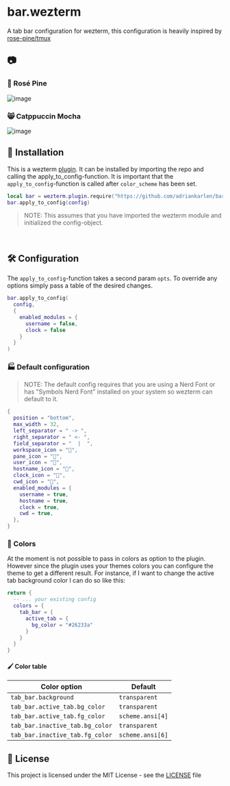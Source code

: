 # bar.wezterm

A tab bar configuration for wezterm, this configuration is heavily inspired by [rose-pine/tmux](https://github.com/rose-pine/tmux)

## 📷

### 🌷 Rosé Pine

![image](https://raw.githubusercontent.com/adriankarlen/bar.wezterm/main/misc/rose-pine.png)

### 😸 Catppuccin Mocha

![image](https://raw.githubusercontent.com/adriankarlen/bar.wezterm/main/misc/catppuccin-mocha.png)
&nbsp;

## 🚀 Installation

This is a wezterm [plugin](https://github.com/wez/wezterm/commit/e4ae8a844d8feaa43e1de34c5cc8b4f07ce525dd). It can be installed by importing the repo and calling the apply_to_config-function. It is important that the `apply_to_config`-function is called after `color_scheme` has been set.

```lua
local bar = wezterm.plugin.require("https://github.com/adriankarlen/bar.wezterm")
bar.apply_to_config(config)
```

> NOTE: This assumes that you have imported the wezterm module and initialized the config-object.

&nbsp;

## 🛠️ Configuration

The `apply_to_config`-function takes a second param `opts`. To override any options simply pass a table of the desired changes.

```lua
bar.apply_to_config(
  config,
  {
    enabled_modules = {
      username = false,
      clock = false
    }
  }
)
```

### 🏭 Default configuration

> NOTE: The default config requires that you are using a Nerd Font or has "Symbols Nerd Font" installed on your system so wezterm can default to it.

```lua
{
  position = "bottom",
  max_width = 32,
  left_separator = " -> ",
  right_separator = " <- ",
  field_separator = "  |  ",
  workspace_icon = "",
  pane_icon = "",
  user_icon = "",
  hostname_icon = "󰒋",
  clock_icon = "󰃰",
  cwd_icon = "",
  enabled_modules = {
    username = true,
    hostname = true,
    clock = true,
    cwd = true,
  },
}
```

### 🎨 Colors

At the moment is not possible to pass in colors as option to the plugin. However since the plugin uses your themes colors you can configure the theme to get a different result. For instance, if I want to change the active tab background color I can do so like this:

```lua
return {
  -- ... your existing config
  colors = {
    tab_bar = {
      active_tab = {
        bg_color = "#26233a"
      }
    }
  }
}
```

#### 🖌️ Color table

| Color option                    | Default          |
| ------------------------------- | ---------------- |
| `tab_bar.background`            | `transparent`  |
| `tab_bar.active_tab.bg_color`   | `transparent`  |
| `tab_bar.active_tab.fg_color`   | `scheme.ansi[4]` |
| `tab_bar.inactive_tab.bg_color` | `transparent`  |
| `tab_bar.inactive_tab.fg_color` | `scheme.ansi[6]` |

## 📜 License

This project is licensed under the MIT License - see the
[LICENSE](https://github.com/adriankarlen/bar.wezterm/blob/main/LICENSE) file
